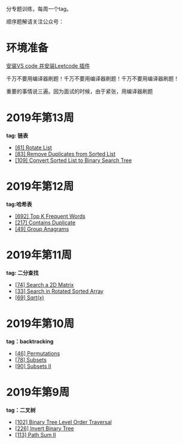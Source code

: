 分专题训练，每周一个tag。

顺序题解请关注公众号：

# 环境准备

[安装VS code 并安装Leetcode 插件](https://zhuanlan.zhihu.com/p/56226189)

千万不要用编译器刷题！千万不要用编译器刷题！千万不要用编译器刷题！

重要的事情说三遍。因为面试的时候，由于紧张，用编译器刷题

# 2019年第13周

**tag: 链表**

* [[61] Rotate List](https://leetcode.com/problems/rotate-list/description/)
* [[83] Remove Duplicates from Sorted List](https://leetcode.com/problems/remove-duplicates-from-sorted-list/description/)
* [[109] Convert Sorted List to Binary Search Tree](https://leetcode.com/problems/convert-sorted-list-to-binary-search-tree/description/)

# 2019年第12周

**tag:哈希表**

* [[692] Top K Frequent Words](https://leetcode.com/problems/top-k-frequent-words/description/)
* [[217] Contains Duplicate](https://leetcode.com/problems/contains-duplicate/description/)
* [[49] Group Anagrams](https://leetcode.com/problems/group-anagrams/description/)

# 2019年第11周

**tag: 二分查找**

* [[74] Search a 2D Matrix](https://leetcode.com/problems/search-a-2d-matrix/description/)
* [[33] Search in Rotated Sorted Array](https://leetcode.com/problems/search-in-rotated-sorted-array/description/)
* [[69] Sqrt(x)](https://leetcode.com/problems/sqrtx/description/)

# 2019年第10周

**tag：backtracking**

* [[46] Permutations](https://leetcode.com/problems/permutations/description/)
* [[78] Subsets](https://leetcode.com/problems/subsets/description/)
* [[90] Subsets II](https://leetcode.com/problems/subsets-ii/description/)

# 2019年第9周

**tag：二叉树**

* [[102] Binary Tree Level Order Traversal](https://leetcode.com/problems/binary-tree-level-order-traversal/description/)
* [[226] Invert Binary Tree](https://leetcode.com/problems/invert-binary-tree/description/)
* [[113] Path Sum II](https://leetcode.com/problems/path-sum-ii/description/)